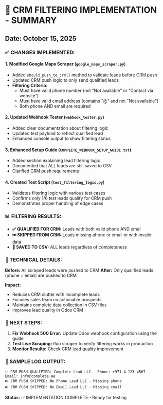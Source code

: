 # 🎯 CRM FILTERING IMPLEMENTATION - SUMMARY
## Date: October 15, 2025

### ✅ CHANGES IMPLEMENTED:

#### 1. **Modified Google Maps Scraper (`google_maps_scraper.py`)**
- Added `should_push_to_crm()` method to validate leads before CRM push
- Updated CRM push logic to only send qualified leads
- **Filtering Criteria:**
  - Must have valid phone number (not "Not available" or "Contact via website")
  - Must have valid email address (contains "@" and not "Not available")
  - Both phone AND email are required

#### 2. **Updated Webhook Tester (`webhook_tester.py`)**
- Added clear documentation about filtering logic
- Updated test payload to reflect qualified lead
- Enhanced console output to show filtering status

#### 3. **Enhanced Setup Guide (`COMPLETE_WEBHOOK_SETUP_GUIDE.txt`)**
- Added section explaining lead filtering logic
- Documented that ALL leads are still saved to CSV
- Clarified CRM push requirements

#### 4. **Created Test Script (`test_filtering_logic.py`)**
- Validates filtering logic with various test cases
- Confirms only 1/6 test leads qualify for CRM push
- Demonstrates proper handling of edge cases

### 📊 FILTERING RESULTS:
- **✅ QUALIFIED FOR CRM:** Leads with both valid phone AND email
- **⏭️ SKIPPED FROM CRM:** Leads missing phone or email or with invalid data
- **📂 SAVED TO CSV:** ALL leads regardless of completeness

### 🔧 TECHNICAL DETAILS:

**Before:** All scraped leads were pushed to CRM
**After:** Only qualified leads (phone + email) are pushed to CRM

**Impact:**
- Reduces CRM clutter with incomplete leads
- Focuses sales team on actionable prospects
- Maintains complete data collection in CSV files
- Improves lead quality in Odoo CRM

### 🚀 NEXT STEPS:
1. **Fix Webhook 500 Error:** Update Odoo webhook configuration using the guide
2. **Test Live Scraping:** Run scraper to verify filtering works in production
3. **Monitor Results:** Check CRM lead quality improvement

### 📝 SAMPLE LOG OUTPUT:
```
✅ CRM PUSH QUALIFIED: Complete Lead LLC - Phone: +971 4 123 4567 - Email: info@complete.ae
⏭️ CRM PUSH SKIPPED: No Phone Lead LLC - Missing phone
⏭️ CRM PUSH SKIPPED: No Email Lead LLC - Missing email
```

**Status:** ✅ IMPLEMENTATION COMPLETE - Ready for testing